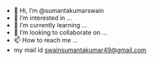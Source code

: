 - 👋 Hi, I’m @sumantakumarswain
- 👀 I’m interested in ...
- 🌱 I’m currently learning ...
- 💞️ I’m looking to collaborate on ...
- 📫 How to reach me ...
- my mail id swainsumantakumar49@gmail.com

<!---
sumantakumarswain/sumantakumarswain is a ✨ special ✨ repository because its `README.md` (this file) appears on your GitHub profile.
You can click the Preview link to take a look at your changes.
--->
